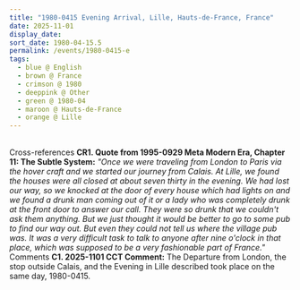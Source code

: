 ```yaml
---
title: "1980-0415 Evening Arrival, Lille, Hauts-de-France, France"
date: 2025-11-01
display_date: 
sort_date: 1980-04-15.5
permalink: /events/1980-0415-e
tags:
  - blue @ English
  - brown @ France
  - crimson @ 1980
  - deeppink @ Other
  - green @ 1980-04
  - maroon @ Hauts-de-France
  - orange @ Lille
---
```


<br>

<wave-list>
  <list-title color="DarkSeaGreen" width="80">Cross-references</list-title>
  <list-item color="BlanchedAlmond" width="250"><b>CR1. Quote from 1995-0929 Meta Modern Era, Chapter 11: The Subtle System:</b> <i>"Once we were traveling from London to Paris via the hover craft and we started our journey from Calais. At Lille, we found the houses were all closed at about seven thirty in the evening. We had lost our way, so we knocked at the door of every house which had lights on and we found a drunk man coming out of it or a lady who was completely drunk at the front door to answer our call. They were so drunk that we couldn't ask them anything. But we just thought it would be better to go to some pub to find our way out. But even they could not tell us where the village pub was. It was a very difficult task to talk to anyone after nine o'clock in that place, which was supposed to be a very fashionable part of France."</i></list-item>
</wave-list>

<br>

<wave-list>
  <list-title color="DarkSeaGreen" width="55">Comments</list-title>
  <list-item color="BlanchedAlmond" width="280"><b>C1. 2025-1101 CCT Comment:</b> The Departure from London, the stop outside Calais, and the Evening in Lille described took place on the same day, 1980-0415.</list-item>
</wave-list>